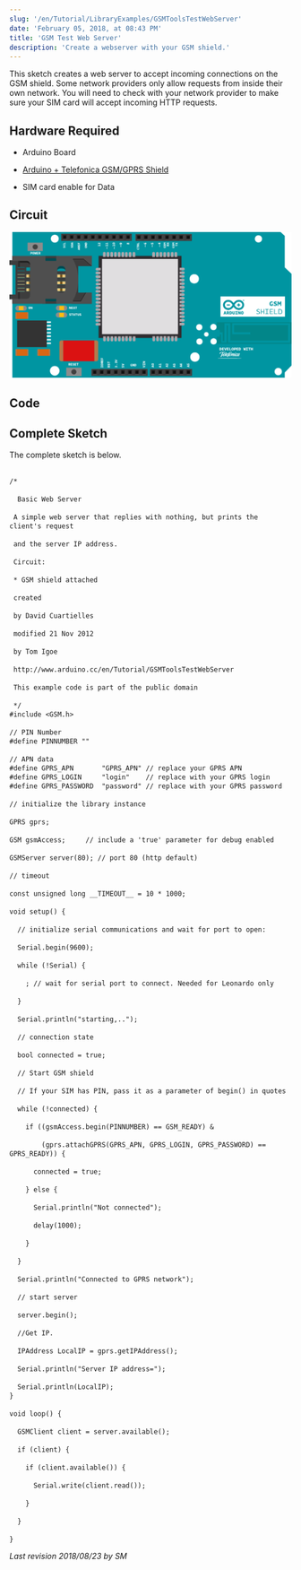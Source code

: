 ```yaml
---
slug: '/en/Tutorial/LibraryExamples/GSMToolsTestWebServer'
date: 'February 05, 2018, at 08:43 PM'
title: 'GSM Test Web Server'
description: 'Create a webserver with your GSM shield.'
---
```


This sketch creates a web server to accept incoming connections on the GSM shield.  Some network providers only allow requests from inside their own network. You will need to check with your network provider to make sure your SIM card will accept incoming HTTP requests.

## Hardware Required

- Arduino Board

- [Arduino + Telefonica GSM/GPRS Shield](/retired/shields/arduino-gsm-shield)
- SIM card enable for Data

## Circuit

![image of the Arduino GSM Shield on top of an Arduino board](assets/GSMShield_ArduinoUno.jpg)



## Code

## Complete Sketch

The complete sketch is below.

```arduino

/*

  Basic Web Server

 A simple web server that replies with nothing, but prints the client's request

 and the server IP address.

 Circuit:

 * GSM shield attached

 created

 by David Cuartielles

 modified 21 Nov 2012

 by Tom Igoe

 http://www.arduino.cc/en/Tutorial/GSMToolsTestWebServer

 This example code is part of the public domain

 */
#include <GSM.h>

// PIN Number
#define PINNUMBER ""

// APN data
#define GPRS_APN       "GPRS_APN" // replace your GPRS APN
#define GPRS_LOGIN     "login"    // replace with your GPRS login
#define GPRS_PASSWORD  "password" // replace with your GPRS password

// initialize the library instance

GPRS gprs;

GSM gsmAccess;     // include a 'true' parameter for debug enabled

GSMServer server(80); // port 80 (http default)

// timeout

const unsigned long __TIMEOUT__ = 10 * 1000;

void setup() {

  // initialize serial communications and wait for port to open:

  Serial.begin(9600);

  while (!Serial) {

    ; // wait for serial port to connect. Needed for Leonardo only

  }

  Serial.println("starting,..");

  // connection state

  bool connected = true;

  // Start GSM shield

  // If your SIM has PIN, pass it as a parameter of begin() in quotes

  while (!connected) {

    if ((gsmAccess.begin(PINNUMBER) == GSM_READY) &

        (gprs.attachGPRS(GPRS_APN, GPRS_LOGIN, GPRS_PASSWORD) == GPRS_READY)) {

      connected = true;

    } else {

      Serial.println("Not connected");

      delay(1000);

    }

  }

  Serial.println("Connected to GPRS network");

  // start server

  server.begin();

  //Get IP.

  IPAddress LocalIP = gprs.getIPAddress();

  Serial.println("Server IP address=");

  Serial.println(LocalIP);
}

void loop() {

  GSMClient client = server.available();

  if (client) {

    if (client.available()) {

      Serial.write(client.read());

    }

  }

}
```


*Last revision 2018/08/23 by SM*